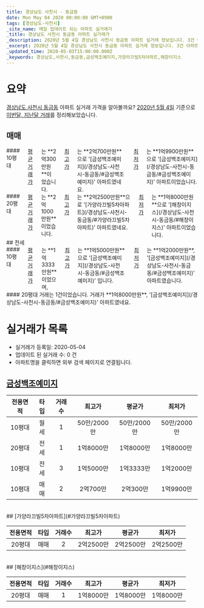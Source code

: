 ```yaml
---
title: 경상남도 사천시 - 동금동
date: Mon May 04 2020 00:00:00 GMT+0900
tags: [경상남도-사천시]
_site_name: 매일 업데이트 되는 아파트 실거래가
_title: 경상남도 사천시 동금동 아파트 실거래가
_description: 2020년 5월 4일 경상남도 사천시 동금동 아파트 실거래 정보입니다. 3건 아파트 정보가 있습니다.
_excerpt: 2020년 5월 4일 경상남도 사천시 동금동 아파트 실거래 정보입니다. 3건 아파트 정보가 있습니다.
_updated_time: 2020-05-03T15:00:00.000Z
_keywords: 경상남도,사천시,동금동,금성백조예미지,가양라끄빌5차아파트,해창이지스
---
```





# 요약
<ins>경상남도 사천시 동금동</ins> 아파트 실거래 가격을 알아볼까요? <ins>2020년 5월 4일</ins> 기준으로 <ins>이번달, 지난달 거래</ins>를 정리해보았습니다.

## 매매
<div class="container">
<div class="six columns" markdown="1">
#### 10평대
<ins>평균 거래가</ins>는 **2억300만원**이었습니다. <ins>최고가</ins>는 **2억700만원**으로 '[금성백조예미지](/경상남도-사천시-동금동/#금성백조예미지)' 아파트였네요. <ins>최저가</ins>는 **1억9900만원**으로 '[금성백조예미지](/경상남도-사천시-동금동/#금성백조예미지)' 아파트이었습니다.
</div>
<div class="six columns" markdown="1">
#### 20평대
<ins>평균 거래가</ins>는 **2억1000만원**이었습니다. <ins>최고가</ins>는 **2억2500만원**으로 '[가양라끄빌5차아파트](/경상남도-사천시-동금동/#가양라끄빌5차아파트)' 아파트였네요. <ins>최저가</ins>는 **1억8000만원**으로 '[해창이지스](/경상남도-사천시-동금동/#해창이지스)' 아파트이었습니다.
</div>
</div>
## 전세
<div class="container">
<div class="six columns" markdown="1">
#### 10평대
<ins>평균 거래가</ins>는 **1억3333만원**이었으며, <ins>최고가</ins>는 **1억5000만원**으로 '[금성백조예미지](/경상남도-사천시-동금동/#금성백조예미지)' 입니다. <ins>최저가</ins>는 **1억2000만원**, '[금성백조예미지](/경상남도-사천시-동금동/#금성백조예미지)' 아파트였습니다.
</div>
<div class="six columns" markdown="1">
#### 20평대
거래는 1건이었습니다. 거래가 **1억8000만원**, '[금성백조예미지](/경상남도-사천시-동금동/#금성백조예미지)' 아파트였네요.
</div>
</div>



# 실거래가 목록
- 실거래가 등록일: 2020-05-04
- 업데이트 된 실거래 수: 0 건
- 아파트명을 클릭하면 외부 검색 페이지로 연결됩니다.

## [금성백조예미지](#금성백조예미지)

|전용면적|타입|거래수|최고가|평균가|최저가|
|:---:|:---:|:---:|:---:|:---:|:---:|
|10평대|<span class="deal-type-3">월세</span>|1|50만/2000만|50만/2000만|50만/2000만|
|20평대|<span class="deal-type-2">전세</span>|1|1억8000만|1억8000만|1억8000만|
|10평대|<span class="deal-type-2">전세</span>|3|1억5000만|1억3333만|1억2000만|
|10평대|<span class="deal-type-1">매매</span>|2|2억700만|2억300만|1억9900만|

<br/>
## [가양라끄빌5차아파트](#가양라끄빌5차아파트)

|전용면적|타입|거래수|최고가|평균가|최저가|
|:---:|:---:|:---:|:---:|:---:|:---:|
|20평대|<span class="deal-type-1">매매</span>|2|2억2500만|2억2500만|2억2500만|

<br/>
## [해창이지스](#해창이지스)

|전용면적|타입|거래수|최고가|평균가|최저가|
|:---:|:---:|:---:|:---:|:---:|:---:|
|20평대|<span class="deal-type-1">매매</span>|1|1억8000만|1억8000만|1억8000만|

<br/>



